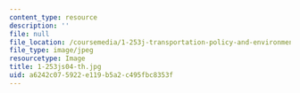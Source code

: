 ```yaml
---
content_type: resource
description: ''
file: null
file_location: /coursemedia/1-253j-transportation-policy-and-environmental-limits-spring-2004/a6242c075922e119b5a2c495fbc8353f_1-253js04-th.jpg
file_type: image/jpeg
resourcetype: Image
title: 1-253js04-th.jpg
uid: a6242c07-5922-e119-b5a2-c495fbc8353f
---
```

